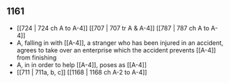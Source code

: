 ## 1161
- [[724 | 724 ch A to A-4]] [[707 | 707 tr A &amp; A-4]] [[787 | 787 ch A to A-4]] 
- A, falling in with [[A-4]], a stranger who has been injured in an accident, agrees to take over an enterprise which the accident prevents [[A-4]] from finishing
- A, in in order to help [[A-4]], poses as [[A-4]]
- [[711 | 711a, b, c]] [[1168 | 1168 ch A-2 to A-4]] 

